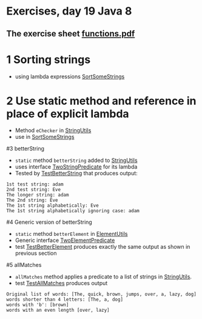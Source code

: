 # Exercises, day 19 Java 8

## The exercise sheet [functions.pdf](functions.pdf) 

# 1 Sorting strings
* using lambda expressions [SortSomeStrings](exercises/src/e01/SortSomeStrings.java)

# 2 Use static method and reference in place of explicit lambda
* Method `eChecker` in [StringUtils](exercises/src/e01/StringUtils.java)
* use in  [SortSomeStrings](exercises/src/e01/SortSomeStrings.java)

#3 betterString
* `static` method `betterString` added to [StringUtils](exercises/src/e01/StringUtils.java)
* uses interface [TwoStringPredicate](exercises/src/e01/TwoStringPredicate.java) for its lambda
* Tested by [TestBetterString](exercises/src/e01/TestBetterString.java) that produces output:

```
1st test string: adam
2nd test string: Eve
The longer string: adam
The 2nd string: Eve
The 1st string alphabetically: Eve
The 1st string alphabetically ignoring case: adam
```

#4 Generic version of betterString
*  `static` method `betterElement` in [ElementUtils](exercises/src/e01/ElementUtils.java)
* Generic interface [TwoElementPredicate](exercises/src/e01/TwoElementPredicate.java)
* test [TestBetterElement](exercises/src/e01/TestBetterElement.java) produces exactly the same output as shown in previous section 

#5 allMatches 
* `allMatches` method applies a predicate to a list of strings in  [StringUtils](exercises/src/e01/StringUtils.java).
* test [TestAllMatches](exercises/src/e01/TestAllMatches.java) produces output

```
Original list of words: [The, quick, brown, jumps, over, a, lazy, dog]
words shorter than 4 letters: [The, a, dog]
words with 'b': [brown]
words with an even length [over, lazy]
```


